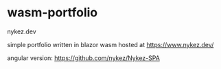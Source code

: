 # wasm-portfolio
nykez.dev


simple portfolio written in blazor wasm hosted at https://www.nykez.dev/

angular version: https://github.com/nykez/Nykez-SPA

